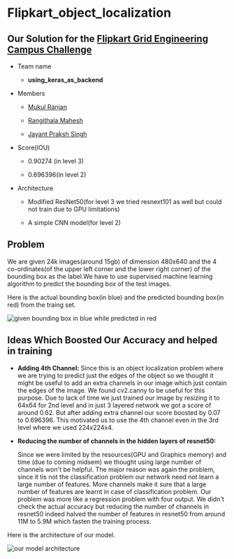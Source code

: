 # Flipkart_object_localization

## Our Solution for the [Flipkart Grid Engineering Campus Challenge](https://dare2compete.com/o/Flipkart-GRiD-Teach-The-Machines-2019-74928)
   
  - Team name
  
       - **using_keras_as_backend**
  
  - Members
  
      - [Mukul Ranjan](https://github.com/mukul54)
  
      - [Rangithala Mahesh](https://github.com/Mahesh1735)
                   
      - [Jayant Praksh Singh](https://github.com/jayantp07)
  
  - Score(IOU) 
  
       - 0.90274 (in level 3)
  
       - 0.696396(in level 2)
  
  - Architecture
  
     - Modified ResNet50(for level 3 we tried resnext101 as well but could not train due to GPU limitations)
     
     - A simple CNN model(for level 2)
     
## Problem
   We are given 24k images(around 15gb) of dimension 480x640 and the 4 co-ordinates(of the upper left corner and the lower right corner) of the bounding box as the label.We have to use supervised machine learning algorithm to predict the bounding box of the test images.
   
   Here is the actual bounding box(in blue) and the predicted bounding box(in red) from the traing set.
   
   ![given bounding box in blue while predicted in red](https://github.com/mukul54/Flipkart_object_localization/blob/master/images/pred_det.png)

## Ideas Which Boosted Our Accuracy and helped in training
   
   - **Adding 4th Channel:**
       Since this is an object localization problem where we are trying to predict just the edges of the object so we thought it might be useful to add an extra channels in our image which just contain the edges of the image. We found cv2.canny to be useful for this purpose. Due to lack of time we just trained our image by resizing it to 64x64 for 2nd level and in just 3 layered network we got a score of around 0.62. But after adding extra channel our score boosted by 0.07 to 0.696396. This motivated us to use the 4th channel even in the 3rd level where we used 224x224x4.
     
   - **Reducing the number of channels in the hidden layers of resnet50:**
        
        Since we were limited by the resources(GPU and Graphics memory) and time (due to coming midsem) we thought using large number of channels won't be helpful. The major reason was again the problem, since it tis not the classification problem our network need not learn a large number of features. More channels make it sure that a large number of features are learnt in case of classification problem. Our problem was more like a regression problem with four output. We didn't check the actual accuracy but reducing the number of channels in resnet50 indeed halved the number of features in resnet50 from around 11M to 5.9M which fasten the training process.
        
Here is the architecture of our model.
        
   ![our model architecture](https://github.com/mukul54/Flipkart_object_localization/blob/master/images/model.png)
        
     
 
